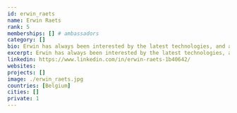 ```yaml
---
id: erwin_raets
name: Erwin Raets
rank: 5
memberships: [] # ambassadors
category: []
bio: Erwin has always been interested by the latest technologies, and always eager to try out the latest crazy things. He worked in the entertainment business, autosports, as a software developer and architect, and currently also running a company that provides charging solutions for electric cars. He came to realize in the past few years that we as humans need to address some very important issues to make sure we don’t ruin our planet in front of our grandchildren. That is why he want to help focus on making effective use of energy resources and fine-tuning the capture and storage of green energy. Ambassador fell in love with Threefold I strongly believe that blockchain technology will bring about big changes in the foreseeable future, and what the ThreeFold Foundation has set forth as goals, and the way they want to do it, has my full support.The edge computing backbone combined with a value-backed token will provide a solid foundation to expand the internet to those that currently have no access to the world’s information highway.
excerpt: Erwin has always been interested by the latest technologies, and always eager to try out the latest crazy things.
linkedin: https://www.linkedin.com/in/erwin-raets-1b40642/
websites: 
projects: []
image: ./erwin_raets.jpg
countries: [Belgium]
cities: []
private: 1
---
```

